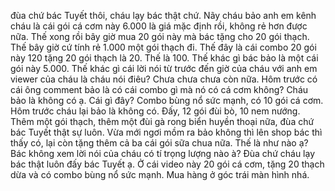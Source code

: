 đùa chứ bác Tuyết thôi, cháu lạy bác thật chứ. Nãy cháu bảo anh em kênh cháu là cái gói cá cơm này 6.000 là giá mặc định rồi, không rẻ hơn được nữa. Thế xong rồi bây giờ mua 20 gói này mà bác tặng cho 20 gói thạch. Thế bây giờ cứ tính rẻ 1.000 một gói thạch đi. Thế đây là cái combo 20 gói này 120 tặng 20 gói thạch là 20. Thế là 100. Thế khác gì bác bảo là một cái gói này 5.000. Thế khác gì cái lời nói từ trước đến giờ của cháu với anh em viewer của cháu là cháu nói điêu? Chưa chưa chưa còn nữa. Hôm trước có cái ông comment bảo là có cái combo gì mà nó có cá cơm không? Cháu bảo là không có ạ. Cái gì đây? Combo bùng nổ sức mạnh, có 10 gói cá cơm. Hôm trước cháu lại bảo là không có. Đấy, 12 gói đùi bò, 10 nem nướng. Thêm một gói thạch, thêm một đùi gà rong biển huyền thoại nữa, đùa chứ bác Tuyết thật sự luôn. Vừa mới ngơi mồm ra bảo không thì lên shop bác thì thấy có, lại còn tặng thêm cả ba cái gói sữa chua nữa. Thế là như nào ạ? Bác không xem lời nói của cháu có tí trọng lượng nào à? Đùa chứ cháu lạy bác thật luôn đấy bác Tuyết ạ. Ở cái video này 20 gói cá cơm, tặng 20 thạch dừa và có combo bùng nổ sức mạnh. Mua hàng ở góc trái màn hình nhá.